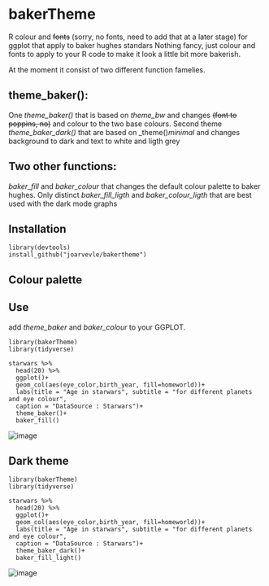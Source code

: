 # bakerTheme
R colour and ~~fonts~~ (sorry, no fonts, need to add that at a later stage) for ggplot that apply to baker hughes standars
Nothing fancy, just colour and fonts to apply to your R code to make it look a little bit more bakerish.

At the moment it consist of two different function famelies.

## theme_baker():
One _theme_baker()_ that is based on _theme_bw_ and changes ~~(font to poppins, no)~~ and colour to the two base colours. 
Second theme _theme_baker_dark()_ that are based on _theme()_minimal_ and changes background to dark and text to white and ligth grey

## Two other functions:
_baker_fill_ and _baker_colour_ that changes the default colour palette to baker hughes. Only distinct
_baker_fill_ligth_ and _baker_colour_ligth_ that are best used with the dark mode graphs

## Installation
```
library(devtools)
install_github("joarvevle/bakertheme")
```
## Colour palette

## Use
add _theme_baker_ and _baker_colour_ to your GGPLOT.
````
library(bakerTheme)
library(tidyverse)

starwars %>%
  head(20) %>% 
  ggplot()+
  geom_col(aes(eye_color,birth_year, fill=homeworld))+
  labs(title = "Age in starwars", subtitle = "for different planets and eye colour",
  caption = "DataSource : Starwars")+
  theme_baker()+
  baker_fill()
````

![image](https://github.com/joarvevle/bakerTheme/assets/143795683/58f5fef3-bc10-4f24-9f97-d9d7bbe56703)



## Dark theme
````
library(bakerTheme)
library(tidyverse)

starwars %>%
  head(20) %>% 
  ggplot()+
  geom_col(aes(eye_color,birth_year, fill=homeworld))+
  labs(title = "Age in starwars", subtitle = "for different planets and eye colour",
  caption = "DataSource : Starwars")+
  theme_baker_dark()+
  baker_fill_light()
````

![image](https://github.com/joarvevle/bakerTheme/assets/143795683/1125dc02-9ae2-4d69-8f9e-7d5d5b17c7ec)
